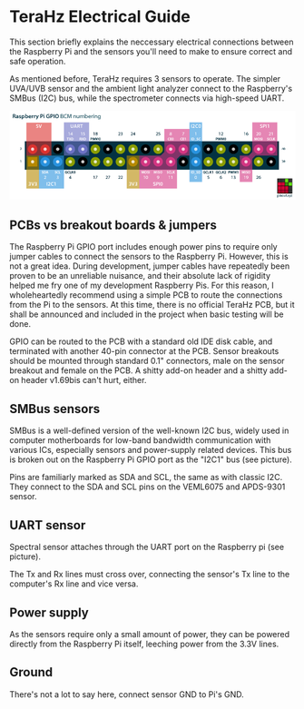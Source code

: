 # TeraHz Electrical Guide
This section briefly explains the neccessary electrical connections between the
Raspberry Pi and the sensors you'll need to make to ensure correct and safe
operation.

As mentioned before, TeraHz requires 3 sensors to operate. The simpler UVA/UVB
sensor and the ambient light analyzer connect to the Raspberry's SMBus (I2C)
bus, while the spectrometer connects via high-speed UART.

![pinout](imgs/raspi-pinout.png)

## PCBs vs breakout boards & jumpers
The Raspberry Pi GPIO port includes enough power pins to require only jumper
cables to connect the sensors to the Raspberry Pi. However, this is not a great
idea. During development, jumper cables have repeatedly been proven to be an
unreliable nuisance, and their absolute lack of rigidity helped me fry one of my
development Raspberry Pis. For this reason, I wholeheartedly recommend using a
simple PCB to route the connections from the Pi to the sensors. At this time,
there is no official TeraHz PCB, but it shall be announced and included in the
project when basic testing will be done.

GPIO can be routed to the PCB with a standard old IDE disk cable, and terminated
with another 40-pin connector at the PCB. Sensor breakouts should be mounted
through standard 0.1" connectors, male on the sensor breakout and female on the
PCB. A shitty add-on header and a shitty add-on header v1.69bis can't hurt, either.

## SMBus sensors
SMBus is a well-defined version of the well-known I2C bus, widely used
in computer motherboards for low-band bandwidth communication with various ICs,
especially sensors and power-supply related devices. This bus is broken out on
the Raspberry Pi GPIO port as the "I2C1" bus (see picture).

Pins are familiarly marked as SDA and SCL, the same as with classic I2C. They
connect to the SDA and SCL pins on the VEML6075 and APDS-9301 sensor.

## UART sensor
Spectral sensor attaches through the UART port on the Raspberry pi (see picture).

The Tx and Rx lines must cross over, connecting the sensor's Tx line to the
computer's Rx line and vice versa.

## Power supply
As the sensors require only a small amount of power, they can be powered directly from the Raspberry Pi itself, leeching power from the 3.3V lines.

## Ground
There's not a lot to say here, connect sensor GND to Pi's GND.
